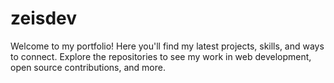 # zeisdev

Welcome to my portfolio! Here you'll find my latest projects, skills, and ways to connect. Explore the repositories to see my work in web development, open source contributions, and more.
